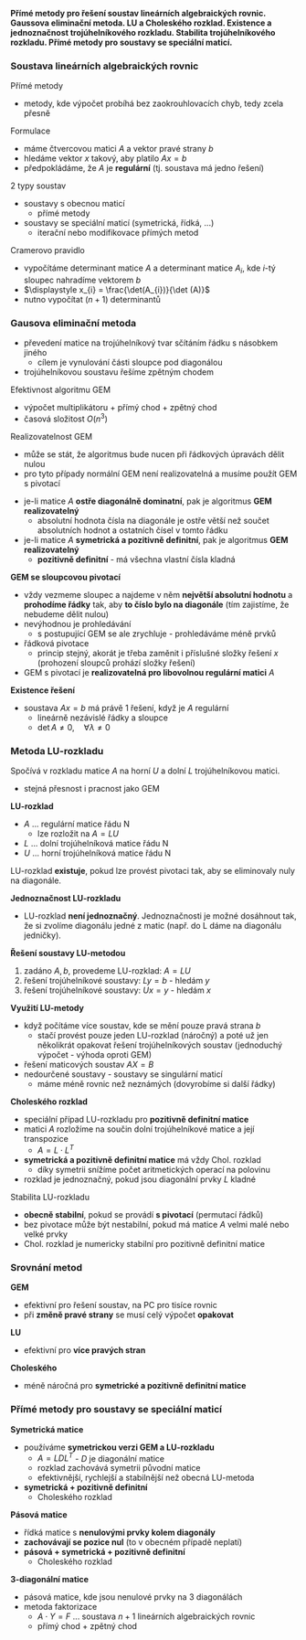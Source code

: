 **Přímé metody pro řešení soustav lineárních algebraických rovnic. Gaussova eliminační metoda. LU a Choleského rozklad. Existence a jednoznačnost trojúhelníkového rozkladu. Stabilita trojúhelníkového rozkladu. Přímé metody pro soustavy se speciální maticí.**

### Soustava lineárních algebraických rovnic

Přímé metody
- metody, kde výpočet probíhá bez zaokrouhlovacích chyb, tedy zcela přesně

Formulace
- máme čtvercovou matici $A$ a vektor pravé strany $b$
- hledáme vektor $x$ takový, aby platilo $Ax = b$
- předpokládáme, že $A$ je **regulární** (tj. soustava má jedno řešení)

2 typy soustav
- soustavy s obecnou maticí
	- přímé metody
- soustavy se speciální maticí (symetrická, řídká, ...)
	- iterační nebo modifikovace přímých metod

Cramerovo pravidlo
- vypočítáme determinant matice $A$ a determinant matice $A_{i}$, kde $i$-tý sloupec nahradíme vektorem $b$
- $\displaystyle x_{i} = \frac{\det(A_{i})}{\det (A)}$
- nutno vypočítat $(n+1)$ determinantů

### Gausova eliminační metoda

- převedení matice na trojúhelníkový tvar sčítáním řádku s násobkem jiného
	- cílem je vynulování části sloupce pod diagonálou
- trojúhelníkovou soustavu řešíme zpětným chodem

Efektivnost algoritmu GEM
- výpočet multiplikátoru + přímý chod + zpětný chod
- časová složitost $O(n^3)$

Realizovatelnost GEM
- může se stát, že algoritmus bude nucen při řádkových úpravách dělit nulou
- pro tyto případy normální GEM není realizovatelná a musíme použít GEM s pivotací
+ je-li matice $A$ **ostře diagonálně dominatní**, pak je algoritmus **GEM realizovatelný**
	- absolutní hodnota čísla na diagonále je ostře větší než součet absolutních hodnot a ostatních čísel v tomto řádku
+ je-li matice $A$ **symetrická a pozitivně definitní**, pak je algoritmus **GEM realizovatelný**
	- **pozitivně definitní** - má všechna vlastní čísla kladná

**GEM se sloupcovou pivotací**
- vždy vezmeme sloupec a najdeme v něm **největší absolutní hodnotu** a **prohodíme řádky** tak, aby **to číslo bylo na diagonále** (tím zajistíme, že nebudeme dělit nulou)
- nevýhodnou je prohledávání
	- s postupující GEM se ale zrychluje - prohledáváme méně prvků
- řádková pivotace
	- princip stejný, akorát je třeba zaměnit i příslušné složky řešení $x$ (prohození sloupců prohází složky řešení)
- GEM s pivotací je **realizovatelná pro libovolnou regulární matici** $A$

**Existence řešení**
- soustava $Ax = b$ má právě 1 řešení, když je $A$ regulární
	- lineárně nezávislé řádky a sloupce
	- $\det A \neq 0, \quad \forall \lambda \neq 0$

### Metoda LU-rozkladu

Spočívá v rozkladu matice $A$ na horní $U$ a dolní $L$ trojúhelníkovou matici.
- stejná přesnost i pracnost jako GEM

**LU-rozklad**
- $A$ ... regulární matice řádu N
	- lze rozložit na $A = LU$
- $L$ ... dolní trojúhelníková matice řádu N
- $U$ ... horní trojúhelníková matice řádu N

LU-rozklad **existuje**, pokud lze provést pivotaci tak, aby se eliminovaly nuly na diagonále.

**Jednoznačnost LU-rozkladu**
- LU-rozklad **není jednoznačný**. Jednoznačnosti je možné dosáhnout tak, že si zvolíme diagonálu jedné z matic (např. do L dáme na diagonálu jedničky).

**Řešení soustavy LU-metodou**
1. zadáno $A, b$, provedeme LU-rozklad: $A = LU$
2. řešení trojúhelníkové soustavy: $Ly = b$ - hledám $y$
3. řešení trojúhelníkové soustavy: $Ux = y$ - hledám $x$

**Využití LU-metody**
- když počítáme více soustav, kde se mění pouze pravá strana $b$
	- stačí provést pouze jeden LU-rozklad (náročný) a poté už jen několikrát opakovat řešení trojúhelníkových soustav (jednoduchý výpočet - výhoda oproti GEM)
- řešení maticových soustav $AX = B$
- nedourčené soustavy - soustavy se singulární maticí
	- máme méně rovnic než neznámých (dovyrobíme si další řádky)

**Choleského rozklad**
- speciální případ LU-rozkladu pro **pozitivně definitní matice**
- matici $A$ rozložíme na součin dolní trojúhelníkové matice a její transpozice
	- $A = L\cdot L^T$
- **symetrická a pozitivně definitní matice** má vždy Chol. rozklad
	- díky symetrii snížíme počet aritmetických operací na polovinu
- rozklad je jednoznačný, pokud jsou diagonální prvky $L$ kladné

Stabilita LU-rozkladu
- **obecně stabilní**, pokud se provádí **s pivotací** (permutací řádků)
- bez pivotace může být nestabilní, pokud má matice $A$ velmi malé nebo velké prvky
- Chol. rozklad je numericky stabilní pro pozitivně definitní matice

### Srovnání metod

**GEM**
- efektivní pro řešení soustav, na PC pro tisíce rovnic
- při **změně pravé strany** se musí celý výpočet **opakovat**

**LU**
- efektivní pro **více pravých stran**

**Choleského**
- méně náročná pro **symetrické a pozitivně definitní matice**

### Přímé metody pro soustavy se speciální maticí

**Symetrická matice**
- používáme **symetrickou verzi GEM a LU-rozkladu**
	- $A = LDL^T$ - $D$ je diagonální matice
	- rozklad zachovává symetrii původní matice
	- efektivnější, rychlejší a stabilnější než obecná LU-metoda
- **symetrická + pozitivně definitní**
	- Choleského rozklad

**Pásová matice**
- řídká matice s **nenulovými prvky kolem diagonály**
- **zachovávají se pozice nul** (to v obecném případě neplatí)
- **pásová + symetrická + pozitivně definitní**
	- Choleského rozklad

**3-diagonální matice**
- pásová matice, kde jsou nenulové prvky na 3 diagonálách
- metoda faktorizace
	- $A \cdot Y = F$ ... soustava $n+1$ lineárních algebraických rovnic
	- přímý chod + zpětný chod
